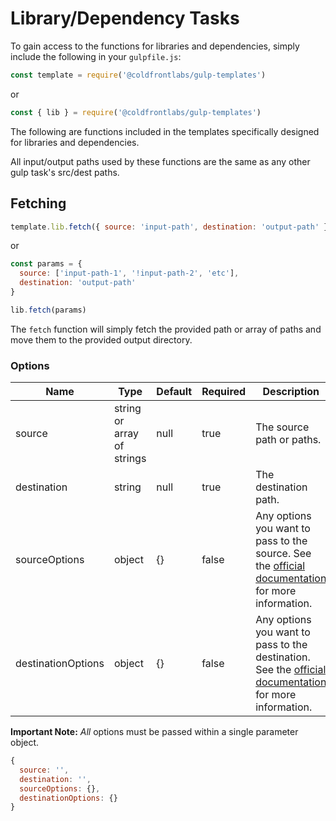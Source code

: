 # Library/Dependency Tasks

To gain access to the functions for libraries and dependencies, simply include the following in your `gulpfile.js`:

```jsx
const template = require('@coldfrontlabs/gulp-templates')
```

or

```jsx
const { lib } = require('@coldfrontlabs/gulp-templates')
```

The following are functions included in the templates specifically designed for libraries and dependencies.

All input/output paths used by these functions are the same as any other gulp task's src/dest paths.

## Fetching

```jsx
template.lib.fetch({ source: 'input-path', destination: 'output-path' })
```

or

```jsx
const params = {
  source: ['input-path-1', '!input-path-2', 'etc'],
  destination: 'output-path'
}

lib.fetch(params)
```

The `fetch` function will simply fetch the provided path or array of paths and move them to the provided output directory.

### Options

| Name | Type | Default | Required | Description |
| --- | --- | --- | --- | --- |
| source | string or array of strings | null | true | The source path or paths. |
| destination | string | null | true | The destination path. |
| sourceOptions | object | {} | false | Any options you want to pass to the source. See the [official documentation](https://gulpjs.com/docs/en/api/src#options) for more information. |
| destinationOptions | object | {} | false | Any options you want to pass to the destination. See the [official documentation](https://gulpjs.com/docs/en/api/dest#options) for more information. |

**Important Note:** _All_ options must be passed within a single parameter object.

```jsx
{
  source: '',
  destination: '',
  sourceOptions: {},
  destinationOptions: {}
}
```
